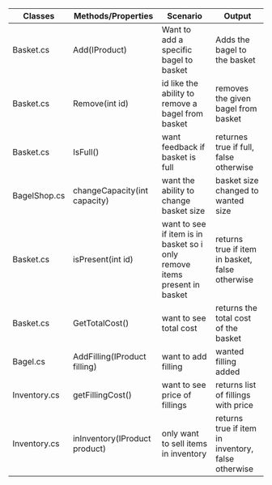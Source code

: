 |Classes| Methods/Properties|Scenario|Output|
|-------|-------------------|---------|------|
|Basket.cs|Add(IProduct)|Want to add a specific bagel to basket|Adds the bagel to the basket|
|Basket.cs|Remove(int id)| id like the ability to remove a bagel from basket| removes the given bagel from basket|
|Basket.cs|IsFull()| want feedback if basket is full| returnes true if full, false otherwise|
|BagelShop.cs|changeCapacity(int capacity)| want the ability to change basket size| basket size changed to wanted size|
|Basket.cs|isPresent(int id)| want to see if item is in basket so i only remove items present in basket| returns true if item in basket, false otherwise|
|Basket.cs|GetTotalCost()| want to see total cost| returns the total cost of the basket|
|Bagel.cs|AddFilling(IProduct filling)| want to add filling| wanted filling added|
|Inventory.cs|getFillingCost()| want to see price of fillings| returns list of fillings with price|
|Inventory.cs|inInventory(IProduct product)|only want to sell items in inventory|returns true if item in inventory, false otherwise|

